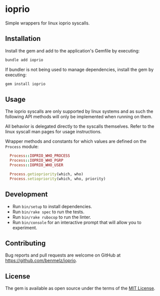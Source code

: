 # ioprio

Simple wrappers for linux ioprio syscalls.

## Installation

Install the gem and add to the application's Gemfile by executing:

```bash
bundle add ioprio
```

If bundler is not being used to manage dependencies, install the gem by executing:

```bash
gem install ioprio
```

## Usage

The ioprio syscalls are only supported by linux systems and as such the following API methods will only be implemented when running on them.

All behavior is delegated directly to the syscalls themselves. Refer to the linux syscall man pages for usage instructions.

Wrapper methods and constants for which values are defined on the `Process` module:

```ruby
  Process::IOPRIO_WHO_PROCESS
  Process::IOPRIO_WHO_PGRP
  Process::IOPRIO_WHO_USER

  Process.getiopriority(which, who)
  Process.setiopriority(which, who, priority)
```

## Development

* Run `bin/setup` to install dependencies.
* Run `bin/rake spec` to run the tests.
* Run `bin/rake rubocop` to run the linter.
* Run `bin/console` for an interactive prompt that will allow you to experiment.

## Contributing

Bug reports and pull requests are welcome on GitHub at https://github.com/benmelz/ioprio.

## License

The gem is available as open source under the terms of the [MIT License](https://opensource.org/licenses/MIT).
